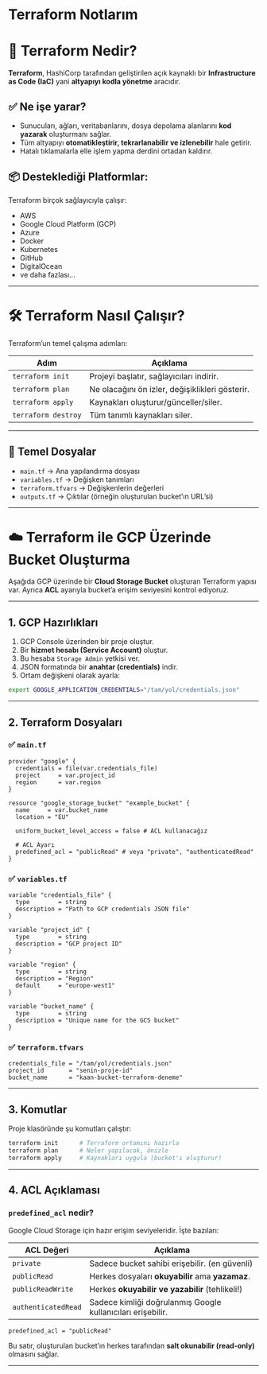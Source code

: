 # Terraform Notlarım

# 🧱 Terraform Nedir?

**Terraform**, HashiCorp tarafından geliştirilen açık kaynaklı bir **Infrastructure as Code (IaC)** yani **altyapıyı kodla yönetme** aracıdır.

## ✅ Ne işe yarar?

- Sunucuları, ağları, veritabanlarını, dosya depolama alanlarını **kod yazarak** oluşturmanı sağlar.
- Tüm altyapıyı **otomatikleştirir, tekrarlanabilir ve izlenebilir** hale getirir.
- Hatalı tıklamalarla elle işlem yapma derdini ortadan kaldırır.

## 📦 Desteklediği Platformlar:

Terraform birçok sağlayıcıyla çalışır:

- AWS
- Google Cloud Platform (GCP)
- Azure
- Docker
- Kubernetes
- GitHub
- DigitalOcean
- ve daha fazlası...

---

# 🛠️ Terraform Nasıl Çalışır?

Terraform’un temel çalışma adımları:

| Adım                | Açıklama                                        |
| ------------------- | ----------------------------------------------- |
| `terraform init`    | Projeyi başlatır, sağlayıcıları indirir.        |
| `terraform plan`    | Ne olacağını ön izler, değişiklikleri gösterir. |
| `terraform apply`   | Kaynakları oluşturur/günceller/siler.           |
| `terraform destroy` | Tüm tanımlı kaynakları siler.                   |

---

## 📁 Temel Dosyalar

- `main.tf` → Ana yapılandırma dosyası
- `variables.tf` → Değişken tanımları
- `terraform.tfvars` → Değişkenlerin değerleri
- `outputs.tf` → Çıktılar (örneğin oluşturulan bucket’ın URL’si)

---

# ☁️ Terraform ile GCP Üzerinde Bucket Oluşturma

Aşağıda GCP üzerinde bir **Cloud Storage Bucket** oluşturan Terraform yapısı var. Ayrıca **ACL** ayarıyla bucket’a erişim seviyesini kontrol ediyoruz.

---

## 1. GCP Hazırlıkları

1. GCP Console üzerinden bir proje oluştur.
2. Bir **hizmet hesabı (Service Account)** oluştur.
3. Bu hesaba `Storage Admin` yetkisi ver.
4. JSON formatında bir **anahtar (credentials)** indir.
5. Ortam değişkeni olarak ayarla:

```bash
export GOOGLE_APPLICATION_CREDENTIALS="/tam/yol/credentials.json"
```

---

## 2. Terraform Dosyaları

### ✅ `main.tf`

```hcl
provider "google" {
  credentials = file(var.credentials_file)
  project     = var.project_id
  region      = var.region
}

resource "google_storage_bucket" "example_bucket" {
  name     = var.bucket_name
  location = "EU"

  uniform_bucket_level_access = false # ACL kullanacağız

  # ACL Ayarı
  predefined_acl = "publicRead" # veya "private", "authenticatedRead"
}
```

### ✅ `variables.tf`

```hcl
variable "credentials_file" {
  type        = string
  description = "Path to GCP credentials JSON file"
}

variable "project_id" {
  type        = string
  description = "GCP project ID"
}

variable "region" {
  type        = string
  description = "Region"
  default     = "europe-west1"
}

variable "bucket_name" {
  type        = string
  description = "Unique name for the GCS bucket"
}
```

### ✅ `terraform.tfvars`

```hcl
credentials_file = "/tam/yol/credentials.json"
project_id       = "senin-proje-id"
bucket_name      = "kaan-bucket-terraform-deneme"
```

---

## 3. Komutlar

Proje klasöründe şu komutları çalıştır:

```bash
terraform init      # Terraform ortamını hazırla
terraform plan      # Neler yapılacak, önizle
terraform apply     # Kaynakları uygula (bucket'ı oluşturur)
```

---

## 4. ACL Açıklaması

### `predefined_acl` nedir?

Google Cloud Storage için hazır erişim seviyeleridir. İşte bazıları:

| ACL Değeri          | Açıklama                                                    |
| ------------------- | ----------------------------------------------------------- |
| `private`           | Sadece bucket sahibi erişebilir. (en güvenli)               |
| `publicRead`        | Herkes dosyaları **okuyabilir** ama **yazamaz**.            |
| `publicReadWrite`   | Herkes **okuyabilir ve yazabilir** (tehlikeli!)             |
| `authenticatedRead` | Sadece kimliği doğrulanmış Google kullanıcıları erişebilir. |

```hcl
predefined_acl = "publicRead"
```

Bu satır, oluşturulan bucket’ın herkes tarafından **salt okunabilir (read-only)** olmasını sağlar.

---
